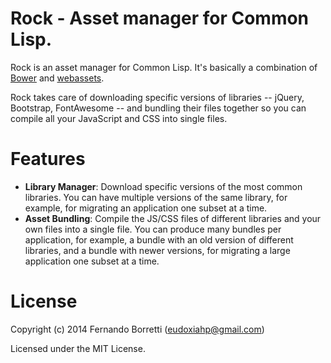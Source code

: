 # Rock - Asset manager for Common Lisp.

Rock is an asset manager for Common Lisp. It's basically a combination of
[Bower][bower] and [webassets][webassets].

Rock takes care of downloading specific versions of libraries -- jQuery,
Bootstrap, FontAwesome -- and bundling their files together so you can compile
all your JavaScript and CSS into single files.

[bower]: http://bower.io/
[webassets]: http://webassets.readthedocs.org/en/latest/index.html

# Features

* **Library Manager**: Download specific versions of the most common
  libraries. You can have multiple versions of the same library, for example,
  for migrating an application one subset at a time.
* **Asset Bundling**: Compile the JS/CSS files of different libraries and your
  own files into a single file. You can produce many bundles per application,
  for example, a bundle with an old version of different libraries, and a bundle
  with newer versions, for migrating a large application one subset at a time.

# License

Copyright (c) 2014 Fernando Borretti (eudoxiahp@gmail.com)

Licensed under the MIT License.

